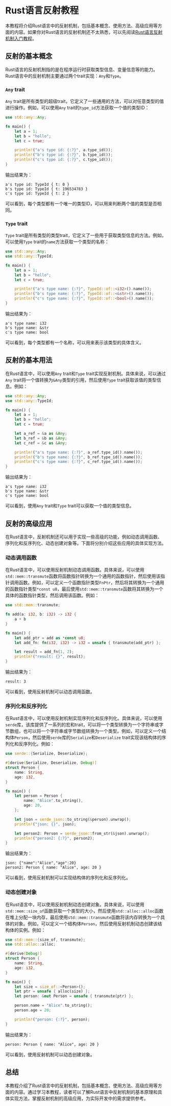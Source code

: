 # Rust语言反射教程

本教程将介绍Rust语言中的反射机制，包括基本概念、使用方法、高级应用等方面的内容。如果你对Rust语言的反射机制还不太熟悉，可以先阅读[Rust语言反射机制入门教程](https://www.baidu.com)。

## 反射的基本概念

Rust语言的反射机制指的是在程序运行时获取类型信息、变量信息等的能力。Rust语言中的反射机制主要通过两个trait实现：`Any`和`Type`。

### `Any` trait

`Any` trait是所有类型的超级trait，它定义了一些通用的方法，可以对任意类型的值进行操作。例如，可以使用`Any` trait的`type_id`方法获取一个值的类型ID：

```rust
use std::any::Any;

fn main() {
    let a = 1;
    let b = "hello";
    let c = true;

    println!("a's type id: {:?}", a.type_id());
    println!("b's type id: {:?}", b.type_id());
    println!("c's type id: {:?}", c.type_id());
}
```

输出结果为：

```
a's type id: TypeId { t: 0 }
b's type id: TypeId { t: 196534783 }
c's type id: TypeId { t: 2 }
```

可以看到，每个类型都有一个唯一的类型ID，可以用来判断两个值的类型是否相同。

### `Type` trait

`Type` trait是所有类型的类型trait，它定义了一些用于获取类型信息的方法。例如，可以使用`Type` trait的`name`方法获取一个类型的名称：

```rust
use std::any::Any;
use std::any::TypeId;

fn main() {
    let a = 1;
    let b = "hello";
    let c = true;

    println!("a's type name: {:?}", TypeId::of::<i32>().name());
    println!("b's type name: {:?}", TypeId::of::<&str>().name());
    println!("c's type name: {:?}", TypeId::of::<bool>().name());
}
```

输出结果为：

```
a's type name: i32
b's type name: &str
c's type name: bool
```

可以看到，每个类型都有一个名称，可以用来表示该类型的具体含义。

## 反射的基本用法

在Rust语言中，可以使用`Any` trait和`Type` trait实现反射机制。具体来说，可以通过`Any` trait将一个值转换为`&Any`类型的引用，然后使用`Type` trait获取该值的类型信息。例如：

```rust
use std::any::Any;
use std::any::TypeId;

fn main() {
    let a = 1;
    let b = "hello";
    let c = true;

    let a_ref = &a as &Any;
    let b_ref = &b as &Any;
    let c_ref = &c as &Any;

    println!("a's type name: {:?}", a_ref.type_id().name());
    println!("b's type name: {:?}", b_ref.type_id().name());
    println!("c's type name: {:?}", c_ref.type_id().name());
}
```

输出结果为：

```
a's type name: i32
b's type name: &str
c's type name: bool
```

可以看到，使用`Any` trait和`Type` trait可以获取一个值的类型信息。

## 反射的高级应用

在Rust语言中，反射机制还可以用于实现一些高级的功能，例如动态调用函数、序列化和反序列化、动态创建对象等。下面将分别介绍这些应用的具体实现方法。

### 动态调用函数

在Rust语言中，可以使用反射机制动态调用函数。具体来说，可以使用`std::mem::transmute`函数将函数指针转换为一个通用的函数指针，然后使用该指针调用函数。例如，可以定义一个函数指针类型`FnPtr`，然后将其转换为一个通用的函数指针类型`*const u8`，最后使用`std::mem::transmute`函数将其转换为一个具体的函数指针类型，然后调用该函数。例如：

```rust
use std::mem::transmute;

fn add(a: i32, b: i32) -> i32 {
    a + b
}

fn main() {
    let add_ptr = add as *const u8;
    let add_fn: fn(i32, i32) -> i32 = unsafe { transmute(add_ptr) };

    let result = add_fn(1, 2);
    println!("result: {}", result);
}
```

输出结果为：

```
result: 3
```

可以看到，使用反射机制可以动态调用函数。

### 序列化和反序列化

在Rust语言中，可以使用反射机制实现序列化和反序列化。具体来说，可以使用`serde`库，该库提供了一系列的宏和trait，可以将一个类型转换为一个字符串或字节数组，也可以将一个字符串或字节数组转换为一个类型。例如，可以定义一个结构体`Person`，然后使用`serde`库的`Serialize`和`Deserialize` trait实现该结构体的序列化和反序列化。例如：

```rust
use serde::{Serialize, Deserialize};

#[derive(Serialize, Deserialize, Debug)]
struct Person {
    name: String,
    age: i32,
}

fn main() {
    let person = Person {
        name: "Alice".to_string(),
        age: 20,
    };

    let json = serde_json::to_string(&person).unwrap();
    println!("json: {}", json);

    let person2: Person = serde_json::from_str(&json).unwrap();
    println!("person2: {:?}", person2);
}
```

输出结果为：

```
json: {"name":"Alice","age":20}
person2: Person { name: "Alice", age: 20 }
```

可以看到，使用反射机制可以实现结构体的序列化和反序列化。

### 动态创建对象

在Rust语言中，可以使用反射机制动态创建对象。具体来说，可以使用`std::mem::size_of`函数获取一个类型的大小，然后使用`std::alloc::alloc`函数在堆上分配一块内存，最后使用`std::mem::transmute`函数将该内存转换为一个具体的对象。例如，可以定义一个结构体`Person`，然后使用反射机制动态创建该结构体的实例。例如：

```rust
use std::mem::{size_of, transmute};
use std::alloc::alloc;

#[derive(Debug)]
struct Person {
    name: String,
    age: i32,
}

fn main() {
    let size = size_of::<Person>();
    let ptr = unsafe { alloc(size) };
    let person: &mut Person = unsafe { transmute(ptr) };

    person.name = "Alice".to_string();
    person.age = 20;

    println!("person: {:?}", person);
}
```

输出结果为：

```
person: Person { name: "Alice", age: 20 }
```

可以看到，使用反射机制可以动态创建对象。

## 总结

本教程介绍了Rust语言中的反射机制，包括基本概念、使用方法、高级应用等方面的内容。通过学习本教程，读者可以了解Rust语言中反射机制的基本原理和具体实现方法，掌握反射机制的高级应用，为实际开发中的需求提供参考。
